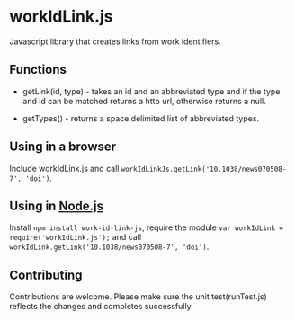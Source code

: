 workIdLink.js
============================

Javascript library that creates links from work identifiers.

## Functions

* getLink(id, type) - takes an id and an abbreviated type and if the type and id can 
   be matched returns a http url, otherwise returns a  null.

* getTypes() - returns a space delimited list of abbreviated types.


## Using in a browser
   Include workIdLink.js and call ``workIdLinkJs.getLink('10.1038/news070508-7', 'doi')``.

## Using in [Node.js](http://nodejs.org/)
   Install ```npm install work-id-link-js```, require the module 
   ``var workIdLink = require('workIdLink.js');`` and call
   ``workIdLink.getLink('10.1038/news070508-7', 'doi')``.
   
## Contributing
   Contributions are welcome. Please make sure the unit test(runTest.js) reflects the
   changes and completes successfully. 
